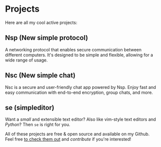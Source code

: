 # Projects
Here are all my cool active projects:

## Nsp (New simple protocol)
A networking protocol that enables secure communication between different computers. It's designed to be simple and flexible, allowing for a wide range of usage.

## Nsc (New simple chat)
Nsc is a secure and user-friendly chat app powered by Nsp. Enjoy fast and easy communication with end-to-end encryption, group chats, and more.

## se (simpleditor)
Want a *small* and extensible text editor? Also like vim-style text editors 
and *Python*? Then `se` is right for you.

All of these projects are free & open source and available on my Github.
Feel free [to check them out](https://github.com/thmisch/) and *contribute* if you're interested!
